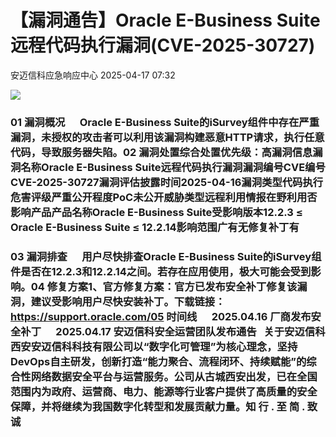 #  【漏洞通告】Oracle E-Business Suite远程代码执行漏洞(CVE-2025-30727)   
 安迈信科应急响应中心   2025-04-17 07:32  
  
![](https://mmbiz.qpic.cn/mmbiz_png/tdibEPWdubQUgErMslSgzVibGKdSFkWPTbTgu83UTXdNYm7eOxRSmuNmOjUIxdicy73wTLufCMnbs6CAsc3uicJUcg/640?wx_fmt=png "")  
### 01 漏洞概况      Oracle E-Business Suite的iSurvey组件中存在严重漏洞，未授权的攻击者可以利用该漏洞构建恶意HTTP请求，执行任意代码，导致服务器失陷。02 漏洞处置综合处置优先级：高漏洞信息漏洞名称Oracle E-Business Suite远程代码执行漏洞漏洞编号CVE编号CVE-2025-30727‍漏洞评估披露时间2025-04-16漏洞类型代码执行危害评级严重公开程度PoC未公开威胁类型远程利用情报在野利用否影响产品产品名称Oracle E-Business Suite受影响版本12.2.3 ≤ Oracle E-Business Suite ≤ 12.2.14影响范围广有无修复补丁有  
### 03 漏洞排查      用户尽快排查Oracle E-Business Suite的iSurvey组件是否在12.2.3和12.2.14之间。若存在应用使用，极大可能会受到影响。04 修复方案1、官方修复方案：官方已发布安全补丁修复该漏洞，建议受影响用户尽快安装补丁。下载链接：https://support.oracle.com/05 时间线      2025.04.16 厂商发布安全补丁      2025.04.17 安迈信科安全运营团队发布通告   关于安迈信科西安安迈信科科技有限公司以“数字化可管理”为核心理念，坚持DevOps自主研发，创新打造“能力聚合、流程闭环、持续赋能”的综合性网络数据安全平台与运营服务。公司从古城西安出发，已在全国范围内为政府、运营商、电力、能源等行业客户提供了高质量的安全保障，并将继续为我国数字化转型和发展贡献力量。知 行 . 至 简 . 致 诚  
  
  
